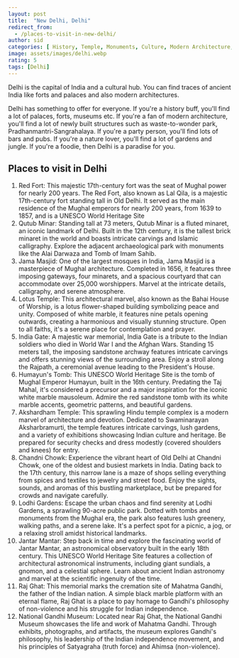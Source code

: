 ```yaml
---
layout: post
title:  "New Delhi, Delhi"
redirect_from:
  - /places-to-visit-in-new-delhi/
author: sid
categories: [ History, Temple, Monuments, Culture, Modern Architecture, War Memorial ]
image: assets/images/delhi.webp
rating: 5
tags: [Delhi]
---
```

Delhi is the capital of India and a cultural hub. You can find traces of ancient India like forts and palaces and also modern architectures.

Delhi has something to offer for everyone. If you're a history buff, you'll find a lot of palaces, forts, museums etc. If you're a fan of modern architecture, you'll find a lot of newly built structures such as waste-to-wonder park, Pradhanmantri-Sangrahalaya. If you're a party person, you'll find lots of bars and pubs. If you're a nature lover, you'll find a lot of gardens and jungle. If you're a foodie, then Delhi is a paradise for you. 

<h2>Places to visit in Delhi</h2>

1. Red Fort: This majestic 17th-century fort  was the seat of Mughal power for nearly 200 years. The Red Fort, also known as Lal Qila, is a majestic 17th-century fort  standing tall in Old Delhi.  It served as the main residence of the Mughal emperors for nearly 200 years, from 1639 to 1857, and is a UNESCO World Heritage Site
2. Qutub Minar: Standing tall at 73 meters,  Qutub Minar is a fluted minaret, an iconic landmark of Delhi.  Built in the 12th century, it is the tallest brick minaret in the world and boasts intricate carvings and Islamic calligraphy.  Explore the adjacent archaeological park with monuments like the Alai Darwaza and Tomb of Imam Sahib.
3. Jama Masjid: One of the largest mosques in India, Jama Masjid is a masterpiece of Mughal architecture.  Completed in 1656, it features three imposing gateways, four minarets, and a spacious courtyard that can accommodate over 25,000 worshippers.  Marvel at the intricate details, calligraphy, and serene atmosphere.
4. Lotus Temple: This architectural marvel, also known as the Bahai House of Worship, is a lotus flower-shaped building symbolizing peace and unity.  Composed of white marble, it features nine petals opening outwards, creating a harmonious and visually stunning structure.  Open to all faiths, it's a serene place for contemplation and prayer.
5. India Gate: A majestic war memorial, India Gate is a tribute to the Indian soldiers who died in World War I and the Afghan Wars.  Standing 15 meters tall, the imposing sandstone archway features intricate carvings and offers stunning views of the surrounding area.  Enjoy a stroll along the Rajpath, a ceremonial avenue leading to the President's House.
6. Humayun's Tomb: This UNESCO World Heritage Site is the tomb of Mughal Emperor Humayun, built in the 16th century.  Predating the Taj Mahal, it's considered a precursor and a major inspiration for the iconic white marble mausoleum.  Admire the red sandstone tomb with its white marble accents, geometric patterns, and beautiful gardens.
7. Akshardham Temple: This sprawling Hindu temple complex is a modern marvel of architecture and devotion.  Dedicated to Swaminarayan Aksharbramurti, the temple features intricate carvings, lush gardens, and a variety of exhibitions showcasing Indian culture and heritage.  Be prepared for security checks and dress modestly (covered shoulders and knees) for entry.
8. Chandni Chowk: Experience the vibrant heart of Old Delhi at Chandni Chowk, one of the oldest and busiest markets in India.  Dating back to the 17th century, this narrow lane is a maze of shops selling everything from spices and textiles to jewelry and street food.  Enjoy the sights, sounds, and aromas of this bustling marketplace, but be prepared for crowds and navigate carefully.
9. Lodhi Gardens: Escape the urban chaos and find serenity at Lodhi Gardens, a sprawling 90-acre public park.  Dotted with tombs and monuments from the Mughal era, the park also features lush greenery, walking paths, and a serene lake.  It's a perfect spot for a picnic, a jog, or a relaxing stroll amidst historical landmarks.
10. Jantar Mantar: Step back in time and explore the fascinating world of Jantar Mantar, an astronomical observatory built in the early 18th century.  This UNESCO World Heritage Site features a collection of architectural astronomical instruments, including giant sundials, a gnomon, and a celestial sphere.  Learn about ancient Indian astronomy and marvel at the scientific ingenuity of the time.
11. Raj Ghat: This memorial marks the cremation site of Mahatma Gandhi, the father of the Indian nation.  A simple black marble platform with an eternal flame, Raj Ghat is a place to pay homage to Gandhi's philosophy of non-violence and his struggle for Indian independence.
12. National Gandhi Museum: Located near Raj Ghat, the National Gandhi Museum showcases the life and work of Mahatma Gandhi.  Through exhibits, photographs, and artifacts, the museum explores Gandhi's philosophy, his leadership of the Indian independence movement, and his principles of Satyagraha (truth force) and Ahimsa (non-violence).



<div class="pa-carousel-widget" style="width:100%; height:480px; display:none;"
  data-link="https://www.thrillophilia.com/places-to-visit-in-delhi"
  data-title="Delhi, India"
  data-description="History, Temple, Monuments, Culture, Modern Architecture, War Memorial"
  data-delay="3">
  <object data="https://lh3.googleusercontent.com/pw/AP1GczPbnrbaNPU_-pNSACPqlSdNkByM9kV6hi-g44WYognOJgCzgNWqSFPszBaU4gImqaUUGNKIro0I4-4YcgfUSKE1eXFK_xJANdub5mQxFfIPyvrUCVGD=w960-rw-h720"></object>
  <object data="https://lh3.googleusercontent.com/pw/AP1GczPFn7w2I0HPOXK3GEv5P3u6tv-qmW817qUYpgJoD5Xd8PpHoUVkI0SvL1ZvQ35M_UdhfBXq3UtEvvv8cT7IS9KvHIrAzPzTkWYoicYj6UvW91EJwt9h=w960-rw-h720"></object>
  <object data="https://lh3.googleusercontent.com/pw/AP1GczMSi4AAxbW3xdg3Q2WS0fXeGi1g-Wt_qBhrTJbAfJFyEjeE7BuTN_TOXege7zc85ZVEVEjJTYt6YUYVe9tR2DM3TEQJE0_llTZBeYV9taGc5P0DYNVA=w960-rw-h720"></object>
  <object data="https://lh3.googleusercontent.com/pw/AP1GczPXSfbl1HA-0KN0ktDW2DOVyRypQBIZnpQAHagXGKzvqPJvbR4abg3ynkmYMWSUniYPTxo-EzRw6Es3MWcwbfQEN5zOmMnVzr-Lh_dRb5-UsAEeuc42=w960-rw-h720"></object>
  <object data="https://lh3.googleusercontent.com/pw/AP1GczMs3uCem3zm8dUMVM_BBWQY2vhf1jLur3S2mn-uX2AQ2e4IuC8tHU9ftlYecY7BkaQVvyZ0Zu4cP9_VmhYkSOSN23DqyCdtNge5w5SCclsdSIAwdLyg=w960-rw-h720"></object>
  <object data="https://lh3.googleusercontent.com/pw/AP1GczMOSexZky655vueGDArUQBcu9i8Fwmm4l1KdEgfY5ofNzzlh47dLq9Z0WLD0U0koTR8FuRevnvj9Ibh1vX49_vznTUBeSSIwZqjCPmNq1DGqUqLP6ZX=w960-rw-h720"></object>
  <object data="https://lh3.googleusercontent.com/pw/AP1GczPgPaNVLbFrxwBUnXeVUIu5Y9bE4qEOo_nQ7DvZunpOz1-7oG1Z8ZinCUwrGoYA_qxgt34dy47kXoDfSOtvlULceZE8ECpZNne5ywgL5jbwO0SanRoa=w960-rw-h720"></object>
  <object data="https://lh3.googleusercontent.com/pw/AP1GczNlmc8jZZi1t7DxWggcCfAyT08UMjqGqmbitqG4zTo3MO4UtnZqeFSqKP7luldHy_bnt6-iTzBXz9CzcLZqQouPCUF8Thd7tNEemevcqsPEDp5XHC7M=w960-rw-h720"></object>
  <object data="https://lh3.googleusercontent.com/pw/AP1GczP7oZdUq6mMd1gD_BTaSnFQdkWfHUO6QdzF5qXl6w_eW_QB_ZBhvDZRRmaBtHKe2Kwb4O0jcfRXTAe72aHwldRCpcgoikaf_IV9TjPTIGb8DV6h-Rvo=w960-rw-h720"></object>
  <object data="https://lh3.googleusercontent.com/pw/AP1GczODZZF8MgHIjXw462wqLAW6a58Q2dDjyJ64UawLqF_itbfCx0Lflbx5mEIM8tvBxmjr9UpCm0bm1WrZU8kAMlraEBVXNbFiyiG4DsAO6DXc1CwZS6Z0=w960-rw-h720"></object>
  <object data="https://lh3.googleusercontent.com/pw/AP1GczOXrK1msAozqyJ0SyvG-6We3zW2_VujjjQesZN7Y6lZZM1yyhM2yINLI5lI856EHzubuctRqCqBbkS0V0DDpxf_yIbGYsAKkZcRHjkSwSn_EFcOaeZh=w960-rw-h720"></object>
  <object data="https://lh3.googleusercontent.com/pw/AP1GczNahsCRSY6pYFMaUiuPAOpfjl01E9NETWDJBg2KykXJcyxeqm4eXWDFJi3ypsMGBkBS2fuYXku6IZVgNl4MjWiTMbWPwmLITC9lsvGrgs_m0rUKfF61=w960-rw-h720"></object>
  <object data="https://lh3.googleusercontent.com/pw/AP1GczNt9vclodACI8KuL8YWfHhtGUdCOcdYKC900V2oI3vDQ1bIjl1dh1HgPuN8QNob7-AirsBeek3DdKws9lqjN-ZJf2RrML4q-RKOsXYR4ezdRiRHNozM=w960-rw-h720"></object>
  <object data="https://lh3.googleusercontent.com/pw/AP1GczMaMsd1yCUaEZCIhVcx2nPZ5QwQfs5t2rh3k6OfBzbN6q3GLAYwfVR1dQ0QX2LoUx6rl8KVTJNY15jHwsQyKZJwz82KW8td1g0yCb4Es-YxrVqw4ztN=w960-rw-h720"></object>
  <object data="https://lh3.googleusercontent.com/pw/AP1GczPt6rypKBJ5ohLlsNfqpM0L_5KZxMX1aJTACejOAc8peS4RvaNXXpk2RHffHrTxm-LDDi6fh28xjK369rVaUwBVEucNov-JJME0TB0-7S6tLz1bprEk=w960-rw-h720"></object>
  <object data="https://lh3.googleusercontent.com/pw/AP1GczPTVTstNCG0t5h3M2q1HM5Nwb0OhaIHP33NjfeYVii9e63Ohg9kyTKvLOgEc44bfgBvv9FUJxDUzVGHu3wqGQfyZI0IzlseJqAtkhHqPS07qBzl_FUN=w960-rw-h720"></object>
  <object data="https://lh3.googleusercontent.com/pw/AP1GczNA6na-bGmPNi-1BdASoozfgkpw85b9iPqf-YKSvcJFly1hoUzawB94sqAyXHpj-HKlo7tNcu7DAv37Rno-m3jbcNUJGu-pJJqgHukXaW0P6xbJ1BqK=w960-rw-h720"></object>
  <object data="https://lh3.googleusercontent.com/pw/AP1GczM110OcUo75tqFKNOMeS96bSklFuTpx41HJtV17eL3esQuUmROAJB4AQ_gYyvwcSnBz9LsaNSksHEwuZP0cdfHyjqBLinkuH2ZcDqK9SvCQJXCLUDrl=w960-rw-h720"></object>
  <object data="https://lh3.googleusercontent.com/pw/AP1GczO_YVvX_y3EwwGoujcXC02DTN94FOrrJKbHgKonTWvMW4Kxkocw3EqCrmGyf_KfsEuSWAzv5L0qoFAhJfO6yk1peu4PnwHHAya5j_SP-WZ2B0weJW28=w960-rw-h720"></object>
  <object data="https://lh3.googleusercontent.com/pw/AP1GczM5SBKJ7GAqK3SR0a4j1mBFQHKNYPRwMmmQgrWYlQvyrOjtak4FbvntdM6p6i7T-IseU2DfhHeoHJW0-STHT_r9keFaecxgZM6I-0wgq1f5lHNsYugd=w960-rw-h720"></object>
  <object data="https://lh3.googleusercontent.com/pw/AP1GczNLiwfuxLDuSBbAYkd4K0LBLPJLSydC-f7gCO5Xj5MLX-zS_TyFujl08Q_gmqUCP8VpOCqlr5TQIMhFFuGLNlM1uW1baeTUgMAlvqzAqpeUVcr7P4Sl=w960-rw-h720"></object>
  <object data="https://lh3.googleusercontent.com/pw/AP1GczPnRqRdF_Vx78_YgEoRcBITltFJQ_au-HbBmQSb4ZLjtRaOGC56EPyTyvOA6QPuZAVFrpPlEbPIVcx97kxkNcSqyh6NLhY_DB8OpD_kb4vJZIIKpG0B=w960-rw-h720"></object>
  <object data="https://lh3.googleusercontent.com/pw/AP1GczO-oOdk6CP_LEiN6Z75hxNvgs16NB-X22Y1Ce_EnQ3E8oKnzpfjmFU8wwVW6X90sNLRIwHFWul1ugHzY81e0m1giChKzVTRlVgl4zwzxHDde8ekQuEr=w960-rw-h720"></object>
  <object data="https://lh3.googleusercontent.com/pw/AP1GczOZ_JWtfmUTeAn0l2kQUPi_lYnBGOQyf6JWt67u1YTxVKGeqK10iNvuyWE0mx2-W1dbzNUemdrgI-mjNWuSVjenlgqyHnfWpr7y9vEJ3yxuLFs10uTc=w960-rw-h720"></object>
  <object data="https://lh3.googleusercontent.com/pw/AP1GczMVgaX3fjI8ks5bWnbbK6TtUzkeA7_xi4WTgM1iFFw_2GiFmKHmIkIiPgd-yRu02Xg2z57QQKUWIF3N36dWkSDKJd0siCWEERqTY39z22kEnJY8X0Z5=w960-rw-h720"></object>
  <object data="https://lh3.googleusercontent.com/pw/AP1GczOP5kxdhyDr1NdLSOYPMrNxe__zyKWTGaMl37B8l9A0w7phrcrfUrX9j8YqNZwSs6KAgS95CgkenjZ10UOk7ARKaXemrz3TT70aDkGxl9xovv36Iaad=w960-rw-h720"></object>
  <object data="https://lh3.googleusercontent.com/pw/AP1GczNm_hpia2fiBaDgmm3suKiPQv6-82z9lYGuMoJGEDopAiv6Q-8dlGdWEGZXQ2xujQxsIbqCkSOcTg2_OQJT0VQ1bX1bHtLiSVtxTnuHhGRf9d9d_RDW=w960-rw-h720"></object>
  <object data="https://lh3.googleusercontent.com/pw/AP1GczPrL3S1_HRCpNP4xgQTfxvuqRJF93hj78-UBuOFcqT8J9512MuX4XuZUNgfZ86TVg6ZXBcGJPVkTLFwZf3nkTj0k7BsBNBeIW4IyMSn0M1LB5U62p-T=w960-rw-h720"></object>
  <object data="https://lh3.googleusercontent.com/pw/AP1GczMvaMPCO8H7j1VBEUBmcfWD4ofImw9_PRBeEpW8T1fVGGhrpMF3HGB_Y8mhVXKhqpS39iVmL91z2RSIvtXrWt-nmgw7fnth_2MIgz7g6bYBUw8wFA37=w960-rw-h720"></object>
  <object data="https://lh3.googleusercontent.com/pw/AP1GczMrQ9tztDXkrpnDTRdLMZ0vbSXiWfa1UdieICj39kwado5OEm4yrJhGTDzcUA1MYgQP71HPPK9usy9a2-5ybshCSzrphDAzbzwt-yzKyZcq-JFVPkd7=w960-rw-h720"></object>
  <object data="https://lh3.googleusercontent.com/pw/AP1GczO3Y3j6e38pqOWBNxBWZZuc3G5EfVGUU1r5epiJ9FaLKt585QV2hHdYNgNGcFbUbwN0q9gLlk0XQUL0HSCNACliaTvqeKK0QA8RVXGyjd9y0Mdq5qcZ=w960-rw-h720"></object>
  <object data="https://lh3.googleusercontent.com/pw/AP1GczPTVE5VYshSAw5TPqIRU5XsoMP_m8OgFD8CMJL6dOD06bNEZE2cumP1hKyLkLLPbO6zbhRugrUqQ0-9VRvMApdWH9C3Mt8UE3yEQ-mYoN6A6rnqJKG5=w960-rw-h720"></object>
  <object data="https://lh3.googleusercontent.com/pw/AP1GczO2JPMkzSeuO2CRKgcy_AtWg9TfFUD2lmaB9mJdWIMmJwNPkdNfhkkOk1ACgfKJHO8qUsxuuzkrPrD3MB90_ABM0ZoV-b7hCdXNyzt1BwrZA6rCp35f=w960-rw-h720"></object>
  <object data="https://lh3.googleusercontent.com/pw/AP1GczNOL8JamcBdHf_AClNZGfG8j8IfX3Ivx_vA_VPHQP7au7ahHAmBNdtzaAJ2uHhLVky1B6lEfGna0Xc8JAo3JM780NIMXiK7LfZxZ6keAFTXiLsmMYxe=w960-rw-h720"></object>
  <object data="https://lh3.googleusercontent.com/pw/AP1GczOx-naXaJdx3_XFshY3MHNMF8ZQCsBBk08kMa_YWnrLVfSxuUWwRkOMqQoYnvIa5a2Ot9Jjd2_JpTyaH1jRTKZ5beCUoQzqxraubpx-JzRPJsLVjli8=w960-rw-h720"></object>
</div>
